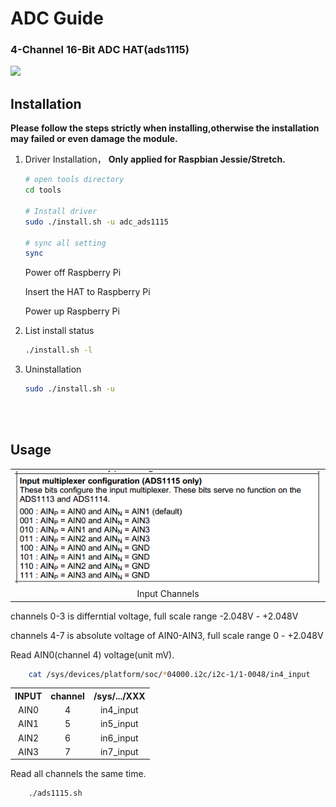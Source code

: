 # ADC Guide
### 4-Channel 16-Bit ADC HAT(ads1115)
![](https://www.seeedstudio.com/media/catalog/product/cache/ef3164306500b1080e8560b2e8b5cc0f/p/e/perspective_3.jpg)

## Installation
**Please follow the steps strictly when installing,otherwise the installation may failed or even damage the module.**

1. Driver Installation，  **Only applied for Raspbian Jessie/Stretch.**

   ```bash
   # open tools directory
   cd tools

   # Install driver
   sudo ./install.sh -u adc_ads1115

   # sync all setting
   sync
   ```
   Power off Raspberry Pi

   Insert the HAT to Raspberry Pi

   Power up Raspberry Pi

2. List install status
   ```bash
   ./install.sh -l
   ```
3. Uninstallation
   ```bash
   sudo ./install.sh -u
   ```


<br><br>
## Usage

<table style="border-style:none; border-width:0px;">
<tr align="center">
  <td>
    <img src="../images/ads1115-channels.png">
  </td>
</tr>
<tr align="center">
  <td>
    Input Channels
  </td>
</tr>
</table>

channels 0-3 is differntial voltage, full scale range -2.048V - +2.048V 

channels 4-7 is absolute voltage of AIN0-AIN3, full scale range 0 - +2.048V

Read AIN0(channel 4) voltage(unit mV).
```bash
    cat /sys/devices/platform/soc/*04000.i2c/i2c-1/1-0048/in4_input
```
<div>
        <table border="0">
	  <tr align="center">
	    <th>INPUT</th>
	    <th>channel</th>
	    <th>/sys/.../XXX</th>
	  </tr>
	  <tr align="center">
	    <td>AIN0</td>
	    <td>4</td>
	    <td>in4_input</td>
	  </tr>
	  <tr align="center">
	    <td>AIN1</td>
	    <td>5</td>
	    <td>in5_input</td>
	  </tr>
	  <tr align="center">
	    <td>AIN2</td>
	    <td>6</td>
	    <td>in6_input</td>
	  </tr>
	  <tr align="center">
	    <td>AIN3</td>
	    <td>7</td>
	    <td>in7_input</td>
	  </tr>
	</table>
</div>

Read all channels the same time.
```bash
    ./ads1115.sh
```
